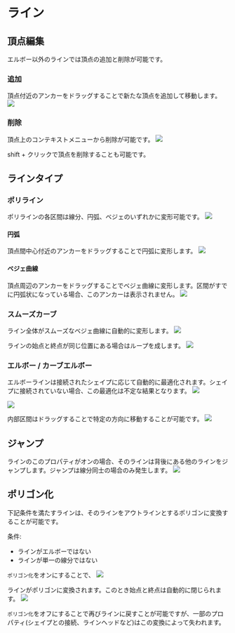 # ライン

## 頂点編集
エルボー以外のラインでは頂点の追加と削除が可能です。

### 追加
頂点付近のアンカーをドラッグすることで新たな頂点を追加して移動します。
![](/assets/shape-line-vertices.png)

### 削除
頂点上のコンテキストメニューから削除が可能です。
![](/assets/shape-line-delete-vertex-context.png)

shift + クリックで頂点を削除することも可能です。

## ラインタイプ
### ポリライン
ポリラインの各区間は線分、円弧、ベジェのいずれかに変形可能です。
![](/assets/shape-line-polyline.png)

#### 円弧
頂点間中心付近のアンカーをドラッグすることで円弧に変形します。
![](/assets/shape-line-arc.png)

#### ベジェ曲線
頂点周辺のアンカーをドラッグすることでベジェ曲線に変形します。区間がすでに円弧状になっている場合、このアンカーは表示されません。
![](/assets/shape-line-bezier.png)

### スムーズカーブ
ライン全体がスムーズなベジェ曲線に自動的に変形します。
![](/assets/shape-line-smooth.png)

ラインの始点と終点が同じ位置にある場合はループを成します。
![](/assets/shape-line-smooth-loop.png)

### エルボー / カーブエルボー
エルボーラインは接続されたシェイプに応じて自動的に最適化されます。シェイプに接続されていない場合、この最適化は不定な結果となります。
![](/assets/shape-line-elbow.png)

![](/assets/shape-line-elbow-curved.png)

内部区間はドラッグすることで特定の方向に移動することが可能です。
![](/assets/shape-line-elbow-move.png)

## ジャンプ
ラインのこのプロパティがオンの場合、そのラインは背後にある他のラインをジャンプします。ジャンプは線分同士の場合のみ発生します。
![](/assets/shape-line-jump.png)

## ポリゴン化
下記条件を満たすラインは、そのラインをアウトラインとするポリゴンに変換することが可能です。

条件:
- ラインがエルボーではない
- ラインが単一の線分ではない

`ポリゴン化`をオンにすることで、
![](/assets/shape-line-polygon-before.png)

ラインがポリゴンに変換されます。このとき始点と終点は自動的に閉じられます。
![](/assets/shape-line-polygon-after.png)

`ポリゴン化`をオフにすることで再びラインに戻すことが可能ですが、一部のプロパティ(シェイプとの接続、ラインヘッドなど)はこの変換によって失われます。
